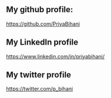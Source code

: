 ## My github profile:

https://github.com/PriyaBihani

## My LinkedIn profile

https://www.linkedin.com/in/priyabihani/

## My twitter profile

https://twitter.com/p_bihani
